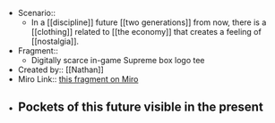 - Scenario:: 
    - In a [[discipline]] future [[two generations]] from now, there is a [[clothing]] related to [[the economy]] that creates a feeling of [[nostalgia]].
- Fragment:: 
    - Digitally scarce in-game Supreme box logo tee
- Created by:: [[Nathan]]
- Miro Link:: [this fragment on Miro](https://miro.com/app/board/o9J_kpEmVVk=/?moveToWidget=3074457348906342601&cot=11)
- **Pockets of this future visible in the present**
    - 
